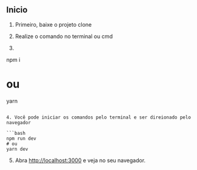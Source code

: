 

## Inicio

1. Primeiro, baixe o projeto clone
2. Realize o comando no terminal ou cmd


3.
npm i
# ou
yarn
```

4. Você pode iniciar os comandos pelo terminal e ser direionado pelo navegador 

```bash
npm run dev
# ou
yarn dev
```

5. Abra [http://localhost:3000](http://localhost:3000) e veja no seu navegador.
